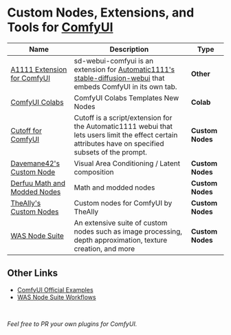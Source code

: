 # Custom Nodes, Extensions, and Tools for [ComfyUI](https://github.com/comfyanonymous/ComfyUI/issues)

| Name | Description | Type |
|------|-------------|------|
| [A1111 Extension for ComfyUI](https://github.com/ModelSurge/sd-webui-comfyui) | sd-webui-comfyui is an extension for [Automatic1111's stable-diffusion-webui](https://github.com/AUTOMATIC1111/stable-diffusion-webui) that embeds ComfyUI in its own tab.  | **Other** |
| [ComfyUI Colabs](https://github.com/camenduru/comfyui-colab) | ComfyUI Colabs Templates New Nodes  | **Colab** |
| [Cutoff for ComfyUI](https://github.com/BlenderNeko/ComfyUI_Cutoff) | Cutoff is a script/extension for the Automatic1111 webui that lets users limit the effect certain attributes have on specified subsets of the prompt. | **Custom Nodes** |
| [Davemane42's Custom Node](https://github.com/Davemane42/ComfyUI_Dave_CustomNode) | Visual Area Conditioning / Latent composition | **Custom Nodes** |
| [Derfuu Math and Modded Nodes](https://github.com/Derfuu/Derfuu_ComfyUI_ModdedNodes#nodes-descriptions) | Math and modded nodes | **Custom Nodes** |
| [TheAlly's Custom Nodes](https://civitai.com/models/19625/comfyui-custom-nodes) | Custom nodes for ComfyUI by TheAlly | **Custom Nodes** |
| [WAS Node Suite](https://github.com/WASasquatch/was-node-suite-comfyui) | An extensive suite of custom nodes such as image processing, depth approximation, texture creation, and more | **Custom Nodes** |

## Other Links

 - [ComfyUI Official Examples](https://comfyanonymous.github.io/ComfyUI_examples/)
 - [WAS Node Suite Workflows](https://github.com/WASasquatch/was-node-suite-comfyui/tree/main/workflows)

<br>

*Feel free to PR your own plugins for ComfyUI.*
